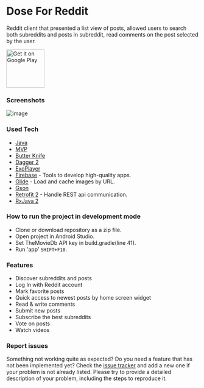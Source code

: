 # Dose For Reddit
Reddit client that presented a list view of posts, allowed users to search both subreddits and posts in subreddit, read comments on the post selected by the user.

<a href='https://play.google.com/store/apps/details?id=com.qartf.doseforreddit'>
<img alt='Get it on Google Play' src='https://play.google.com/intl/en_us/badges/images/generic/en_badge_web_generic.png' width="auto" height="100"/></a>

### Screenshots
![image]()

### Used Tech
* [Java]()
* [MVP]()
* [Butter Knife]()
* [Dagger 2]()
* [ExoPlayer]()
* [Firebase](https://firebase.google.com/docs) - Tools to develop high-quality apps.
* [Glide](https://github.com/bumptech/glide) - Load and cache images by URL.
* [Gson]()
* [Retrofit 2](https://github.com/square/retrofit) - Handle REST api communication.
* [RxJava 2]()

### How to run the project in development mode
* Clone or download repository as a zip file.
* Open project in Android Studio.
* Set TheMovieDb API key in build.gradle(line 41).
* Run 'app' `SHIFT+F10`.

### Features
* Discover subreddits and posts
* Log In with Reddit account
* Mark favorite posts
* Quick access to newest posts by home screen widget
* Read & write comments
* Submit new posts
* Subscribe the best subreddits
* Vote on posts
* Watch videos

### Report issues
Something not working quite as expected? Do you need a feature that has not been implemented yet? Check the [issue tracker](https://github.com/QArtur99/DoseForReddit/issues) and add a new one if your problem is not already listed. Please try to provide a detailed description of your problem, including the steps to reproduce it.
